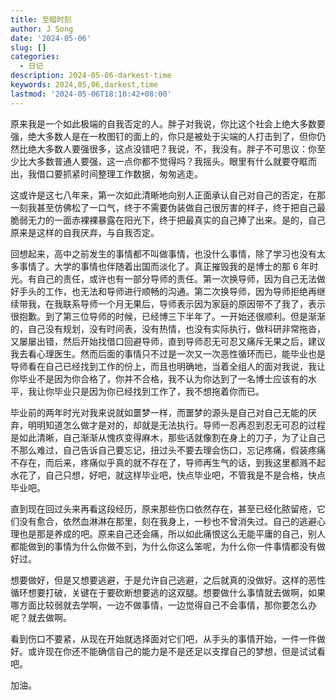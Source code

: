 ```yaml
---
title: 至暗时刻
author: J Song
date: '2024-05-06'
slug: []
categories: 
  - 日记
description: 2024-05-06-darkest-time
keywords: 2024,05,06,darkest,time
lastmod: '2024-05-06T18:10:42+08:00'
---
```



原来我是一个如此极端的自我否定的人。胖子对我说，你比这个社会上绝大多数要强，绝大多数人是在一枚图钉的面上的，你只是被处于尖端的人打击到了，但你仍然比绝大多数人要强很多，这点没错吧？我说，不，我没有。胖子不可思议：你至少比大多数普通人要强，这一点你都不觉得吗？我摇头。眼里有什么就要夺眶而出，我借口要抓紧时间整理工作数据，匆匆逃走。

这或许是这七八年来，第一次如此清晰地向别人正面承认自己对自己的否定，在那一刻我甚至仿佛松了一口气，终于不需要伪装做自己很厉害的样子，终于把自己最脆弱无力的一面赤裸裸暴露在阳光下，终于把最真实的自己捧了出来。是的，自己原来是这样的自我厌弃，与自我否定。

回想起来，高中之前发生的事情都不叫做事情，也没什么事情，除了学习也没有太多事情了。大学的事情也伴随着出国而淡化了。真正摧毁我的是博士的那 6 年时光。有自己的责任，或许也有一部分导师的责任。第一次换导师，因为自己无法做好手头的工作，也无法和导师进行顺畅的沟通。第二次换导师，因为导师拒绝再继续带我，在我联系导师一个月无果后，导师表示因为家庭的原因带不了我了，表示很抱歉。到了第三位导师的时候，已经博三下半年了。一开始还很顺利。但是渐渐的，自己没有规划，没有时间表，没有热情，也没有实际执行，做科研非常拖沓，又屡屡出错，然后开始找借口回避导师，直到导师忍无可忍又痛斥无果之后，建议我去看心理医生。然而后面的事情只不过是一次又一次恶性循环而已，能毕业也是导师看在自己已经找到工作的份上，而且也明确地，当着全组人的面对我说，我让你毕业不是因为你合格了，你并不合格，我不认为你达到了一名博士应该有的水平，我让你毕业只是因为你已经找到工作了，我不想拖着你而已。

毕业前的两年时光对我来说就如噩梦一样，而噩梦的源头是自己对自己无能的厌弃，明明知道怎么做才是对的，却就是无法执行。导师一忍再忍到忍无可忍的过程是如此清晰，自己渐渐从愧疚变得麻木，那些话就像割在身上的刀子，为了让自己不那么难过，自己告诉自己要忘记，扭过头不要去理会伤口，忘记疼痛，假装疼痛不存在，而后来，疼痛似乎真的就不存在了，导师再生气的话，到我这里都溅不起水花了，自己只想，好吧，就这样毕业吧，快点毕业吧，不管我是不是合格，快点毕业吧。

直到现在回过头来再看这段经历，原来那些伤口依然存在，甚至已经化脓留疮，它们没有愈合，依然血淋淋在那里，刻在我身上，一秒也不曾消失过。自己的逃避心理也是那是养成的吧。原来自己还会痛，所以如此痛恨这么无能平庸的自己，别人都能做到的事情为什么你做不到，为什么你这么笨呢，为什么你一件事情都没有做好过。

想要做好，但是又想要逃避，于是允许自己逃避，之后就真的没做好。这样的恶性循环想要打破，关键在于要砍断想要逃的这双腿。想要做什么事情就去做啊，如果哪方面比较弱就去学啊，一边不做事情，一边觉得自己不会事情，那你要怎么办呢？就去做啊。

看到伤口不要紧，从现在开始就选择面对它们吧，从手头的事情开始，一件一件做好。或许现在你还不能确信自己的能力是不是还足以支撑自己的梦想，但是试试看吧。

加油。